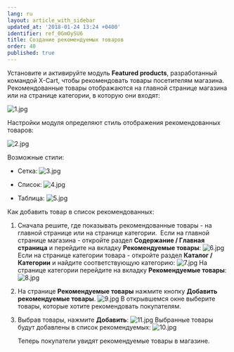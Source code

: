 ```yaml
---
lang: ru
layout: article_with_sidebar
updated_at: '2018-01-24 13:24 +0400'
identifier: ref_0GmOySU6
title: Создание рекомендуемых товаров
order: 40
published: true
---
```

Установите и активируйте модуль **Featured products**, разработанный командой X-Cart, чтобы рекомендовать товары посетителям магазина. Рекомендованные товары отображаются на главной странице магазина или на странице категории, в которую они входят:

![1.jpg]({{site.baseurl}}/attachments/ref_0GmOySU6/1.jpg)

Настройки модуля определяют стиль отображения рекомендованных товаров:

![2.jpg]({{site.baseurl}}/attachments/ref_0GmOySU6/2.jpg)

Возможные стили:

*   Сетка:
    ![3.jpg]({{site.baseurl}}/attachments/ref_0GmOySU6/3.jpg)

*   Список:
    ![4.jpg]({{site.baseurl}}/attachments/ref_0GmOySU6/4.jpg)

*   Таблица:
    ![5.jpg]({{site.baseurl}}/attachments/ref_0GmOySU6/5.jpg)

Как добавить товар в список рекомендованных:

1.  Сначала решите, где показывать рекомендованные товары - на главной странице или на странице категории. 
    Если на главной странице магазина - откройте раздел **Содержание / Главная страница** и перейдите на вкладку **Рекомендуемые товары**:
    ![6.jpg]({{site.baseurl}}/attachments/ref_0GmOySU6/6.jpg)
    Если на странице категории товара - откройте раздел **Каталог / Категории** и найдите соответствующую категорию:
    ![7.jpg]({{site.baseurl}}/attachments/ref_0GmOySU6/7.jpg)
    На странице категории перейдите на вкладку **Рекомендуемые товары**:
    ![8.jpg]({{site.baseurl}}/attachments/ref_0GmOySU6/8.jpg)

2.  На странице **Рекомендуемые товары** нажмите кнопку **Добавить рекомендуемые товары**.
    ![9.jpg]({{site.baseurl}}/attachments/ref_0GmOySU6/9.jpg)
    В открывшемся окне выберите товары, которые хотите рекомендовать покупателям. 
3.  Выбрав товары, нажмите **Добавить**:
    ![11.jpg]({{site.baseurl}}/attachments/ref_0GmOySU6/11.jpg)
    Выбранные товары будут добавлены в список рекомендуемых:
    ![10.jpg]({{site.baseurl}}/attachments/ref_0GmOySU6/10.jpg)

    Теперь покупатели увидят рекомендуемые товары в магазине.
